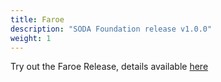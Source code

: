 ```yaml
---
title: Faroe
description: "SODA Foundation release v1.0.0"
weight: 1
---
```


Try out the Faroe Release, details available [here](https://github.com/sodafoundation/releases/releases/tag/v1.0.0)
